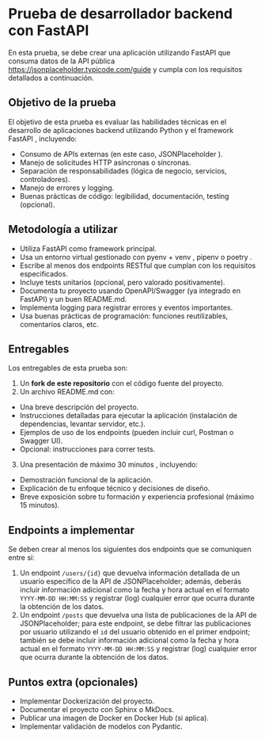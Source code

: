 # Prueba de desarrollador backend con FastAPI

En esta prueba, se debe crear una aplicación utilizando FastAPI que consuma datos de la API pública <https://jsonplaceholder.typicode.com/guide> y cumpla con los requisitos detallados a continuación.

## Objetivo de la prueba
El objetivo de esta prueba es evaluar las habilidades técnicas en el desarrollo de aplicaciones backend utilizando Python y el framework FastAPI , incluyendo:

* Consumo de APIs externas (en este caso, JSONPlaceholder ).
* Manejo de solicitudes HTTP asíncronas o síncronas.
* Separación de responsabilidades (lógica de negocio, servicios, controladores).
* Manejo de errores y logging.
* Buenas prácticas de código: legibilidad, documentación, testing (opcional).

## Metodología a utilizar

* Utiliza FastAPI como framework principal.
* Usa un entorno virtual gestionado con pyenv + venv , pipenv o poetry .
* Escribe al menos dos endpoints RESTful que cumplan con los requisitos especificados.
* Incluye tests unitarios (opcional, pero valorado positivamente).
* Documenta tu proyecto usando OpenAPI/Swagger (ya integrado en FastAPI) y un buen README.md.
* Implementa logging para registrar errores y eventos importantes.
* Usa buenas prácticas de programación: funciones reutilizables, comentarios claros, etc.

## Entregables

Los entregables de esta prueba son:

1. Un **fork de este repositorio** con el código fuente del proyecto.
2. Un archivo README.md con:
  * Una breve descripción del proyecto.
  * Instrucciones detalladas para ejecutar la aplicación (instalación de dependencias, levantar servidor, etc.).
  * Ejemplos de uso de los endpoints (pueden incluir curl, Postman o Swagger UI).
  * Opcional: instrucciones para correr tests.
3. Una presentación de máximo 30 minutos , incluyendo:
  * Demostración funcional de la aplicación.
  * Explicación de tu enfoque técnico y decisiones de diseño.
  * Breve exposición sobre tu formación y experiencia profesional (máximo 15 minutos).

## Endpoints a implementar

Se deben crear al menos los siguientes dos endpoints que se comuniquen entre sí:

1. Un endpoint `/users/{id}` que devuelva información detallada de un usuario específico de la API de JSONPlaceholder; además, deberás incluir información adicional como la fecha y hora actual en el formato `YYYY-MM-DD HH:MM:SS` y registrar (log) cualquier error que ocurra durante la obtención de los datos.
2. Un endpoint `/posts` que devuelva una lista de publicaciones de la API de JSONPlaceholder; para este endpoint, se debe filtrar las publicaciones por usuario utilizando el `id` del usuario obtenido en el primer endpoint; también se debe incluir información adicional como la fecha y hora actual en el formato `YYYY-MM-DD HH:MM:SS` y registrar (log) cualquier error que ocurra durante la obtención de los datos.

## Puntos extra (opcionales)
* Implementar Dockerización del proyecto.
* Documentar el proyecto con Sphinx o MkDocs.
* Publicar una imagen de Docker en Docker Hub (si aplica).
* Implementar validación de modelos con Pydantic.

